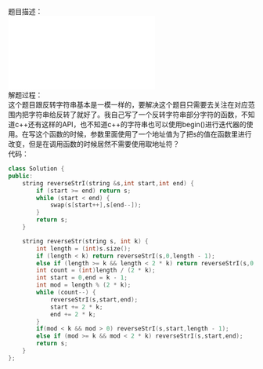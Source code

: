 题目描述：  
![image](/basical/string/code/reversestrII.md)    
解题过程：  
这个题目跟反转字符串基本是一模一样的，要解决这个题目只需要去关注在对应范围内把字符串给反转了就好了。我自己写了一个反转字符串部分字符的函数，不知道c++还有这样的API，也不知道c++的字符串也可以使用begin()进行迭代器的使用。在写这个函数的时候，参数里面使用了一个地址值为了把s的值在函数里进行改变，但是在调用函数的时候居然不需要使用取地址符？  
代码：  
```cpp
class Solution {
public:
    string reverseStrI(string &s,int start,int end) {
        if (start >= end) return s;
        while (start < end) {
            swap(s[start++],s[end--]);
        }
        return s;
    }

    string reverseStr(string s, int k) {
        int length = (int)s.size();
        if (length < k) return reverseStrI(s,0,length - 1);
        else if (length >= k && length < 2 * k) return reverseStrI(s,0,k - 1);
        int count = (int)length / (2 * k);
        int start = 0,end = k - 1;
        int mod = length % (2 * k);
        while (count--) {
            reverseStrI(s,start,end);
            start += 2 * k;
            end += 2 * k;
        }
        if(mod < k && mod > 0) reverseStrI(s,start,length - 1);
        else if (mod >= k && mod < 2 * k) reverseStrI(s,start,end);
        return s;
    }
};
```